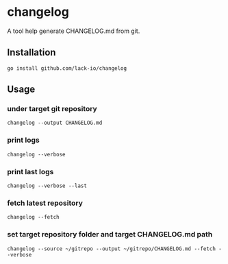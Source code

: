 # changelog

A tool help generate CHANGELOG.md from git.

## Installation

```
go install github.com/lack-io/changelog
```

## Usage

### under target git repository

```
changelog --output CHANGELOG.md
```

### print logs

```
changelog --verbose
```

### print last logs

```
changelog --verbose --last
```

### fetch latest repository

```
changelog --fetch
```

### set target repository folder and target CHANGELOG.md path

```
changelog --source ~/gitrepo --output ~/gitrepo/CHANGELOG.md --fetch --verbose
```
